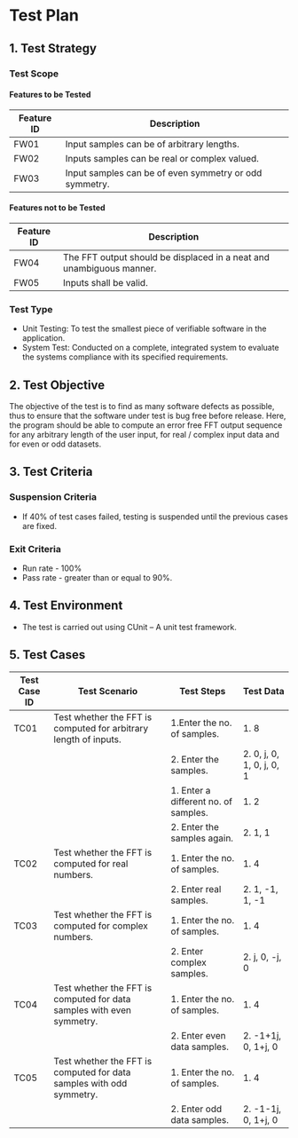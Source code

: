 # Test Plan


## 1. Test Strategy


### Test Scope


#### Features to be Tested

| Feature ID	                         |Description
|--------------------------------------|---------------------------------------------------------
| FW01	                               | Input samples can be of arbitrary lengths. 
| FW02	                               | Inputs samples can be real or complex valued.
| FW03	                               | Input samples can be of even symmetry or odd symmetry.


#### Features not to be Tested

| Feature ID	                         | Description
|--------------------------------------|---------------------------------------------------------
| FW04	                               | The FFT output should be displaced in a neat and unambiguous manner.
| FW05	                               | Inputs shall be valid.


### Test Type

* Unit Testing: To test the smallest piece of verifiable software in the application.
* System Test: Conducted on a complete, integrated system to evaluate the systems compliance with its specified requirements.


## 2. Test Objective

The objective of the test is to find as many software defects as possible, thus to ensure that the software under test is bug free before release. Here, the program should be able to compute an error free FFT output sequence for any arbitrary length of the user input, for real / complex input data and for even or odd datasets. 



## 3. Test Criteria

### Suspension Criteria

* If 40% of test cases failed, testing is suspended until the previous cases are fixed.

### Exit Criteria

* Run rate - 100%
* Pass rate - greater than or equal to 90%.


## 4. Test Environment

* The test is carried out using CUnit – A unit test framework.


## 5. Test Cases

| Test Case ID 	  | Test Scenario	                                                        | Test Steps	                                    | Test Data
|-----------------|-----------------------------------------------------------------------|-------------------------------------------------|------------------------------------
| TC01	          | Test whether the FFT is computed for arbitrary length of inputs.	    | 1.Enter the no. of samples.                     | 1. 8
|                 |                                                                       |  2. Enter the samples.                          | 2. 0, j, 0, 1, 0, j, 0, 1
|                 |                                                                       | 1. Enter a different no. of samples.	          | 1. 2
|                 |                                                                       | 2. Enter the samples again.                     | 2. 1, 1
| TC02	          | Test whether the FFT is computed for real numbers.	                  | 1. Enter the no. of samples.                    | 1. 4
|                 |                                                                       | 2. Enter real samples.	                        | 2. 1, -1, 1, -1
| TC03	          | Test whether the FFT is computed for complex numbers.	                | 1. Enter the no. of samples.                    | 1. 4
|                 |                                                                       | 2. Enter complex samples.	                      | 2. j, 0, -j, 0
| TC04	          | Test whether the FFT is computed for data samples with even symmetry.	| 1. Enter the no. of samples.                    | 1. 4
|                 |                                                                       | 2. Enter even data samples.                     | 2. -1+1j, 0, 1+j, 0
| TC05	          | Test whether the FFT is computed for data samples with odd symmetry.	| 1. Enter the no. of samples.                    | 1. 4
|                 |                                                                       | 2. Enter odd data samples.                      | 2. -1-1j, 0, 1+j, 0

